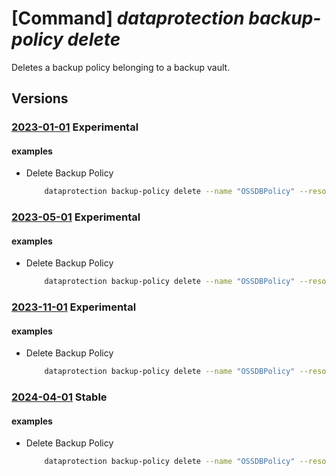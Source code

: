 # [Command] _dataprotection backup-policy delete_

Deletes a backup policy belonging to a backup vault.

## Versions

### [2023-01-01](/Resources/mgmt-plane/L3N1YnNjcmlwdGlvbnMve30vcmVzb3VyY2Vncm91cHMve30vcHJvdmlkZXJzL21pY3Jvc29mdC5kYXRhcHJvdGVjdGlvbi9iYWNrdXB2YXVsdHMve30vYmFja3VwcG9saWNpZXMve30=/2023-01-01.xml) **Experimental**

<!-- mgmt-plane /subscriptions/{}/resourcegroups/{}/providers/microsoft.dataprotection/backupvaults/{}/backuppolicies/{} 2023-01-01 -->

#### examples

- Delete Backup Policy
    ```bash
        dataprotection backup-policy delete --name "OSSDBPolicy" --resource-group "000pikumar" --vault-name "PrivatePreviewVault"
    ```

### [2023-05-01](/Resources/mgmt-plane/L3N1YnNjcmlwdGlvbnMve30vcmVzb3VyY2Vncm91cHMve30vcHJvdmlkZXJzL21pY3Jvc29mdC5kYXRhcHJvdGVjdGlvbi9iYWNrdXB2YXVsdHMve30vYmFja3VwcG9saWNpZXMve30=/2023-05-01.xml) **Experimental**

<!-- mgmt-plane /subscriptions/{}/resourcegroups/{}/providers/microsoft.dataprotection/backupvaults/{}/backuppolicies/{} 2023-05-01 -->

#### examples

- Delete Backup Policy
    ```bash
        dataprotection backup-policy delete --name "OSSDBPolicy" --resource-group "000pikumar" --vault-name "PrivatePreviewVault"
    ```

### [2023-11-01](/Resources/mgmt-plane/L3N1YnNjcmlwdGlvbnMve30vcmVzb3VyY2Vncm91cHMve30vcHJvdmlkZXJzL21pY3Jvc29mdC5kYXRhcHJvdGVjdGlvbi9iYWNrdXB2YXVsdHMve30vYmFja3VwcG9saWNpZXMve30=/2023-11-01.xml) **Experimental**

<!-- mgmt-plane /subscriptions/{}/resourcegroups/{}/providers/microsoft.dataprotection/backupvaults/{}/backuppolicies/{} 2023-11-01 -->

#### examples

- Delete Backup Policy
    ```bash
        dataprotection backup-policy delete --name "OSSDBPolicy" --resource-group "000pikumar" --vault-name "PrivatePreviewVault"
    ```

### [2024-04-01](/Resources/mgmt-plane/L3N1YnNjcmlwdGlvbnMve30vcmVzb3VyY2Vncm91cHMve30vcHJvdmlkZXJzL21pY3Jvc29mdC5kYXRhcHJvdGVjdGlvbi9iYWNrdXB2YXVsdHMve30vYmFja3VwcG9saWNpZXMve30=/2024-04-01.xml) **Stable**

<!-- mgmt-plane /subscriptions/{}/resourcegroups/{}/providers/microsoft.dataprotection/backupvaults/{}/backuppolicies/{} 2024-04-01 -->

#### examples

- Delete Backup Policy
    ```bash
        dataprotection backup-policy delete --name "OSSDBPolicy" --resource-group "000pikumar" --vault-name "PrivatePreviewVault"
    ```
